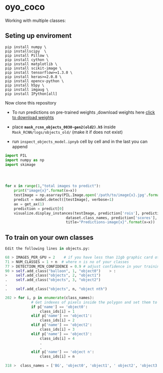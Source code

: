 # oyo_coco

Working with multiple classes:

## Seting up enviroment

```
pip install numpy \
pip installscipy  \
pip install Pillow \
pip install cython \
pip install matplotlib \
pip install scikit-image \
pip install tensorflow>=1.3.0 \
pip install keras>=2.0.8 \
pip install opencv-python \
pip install h5py \
pip install imgaug \
pip install IPython[all] 
```

Now clone this repository

* To run predictions on pre-trained weights ,download weights here [click to download weights](https://drive.google.com/open?id=1hKfu69Oac5JRh8FfGWLOkzCU-duw5pJn)

* place **`mask_rcnn_objects_0030-gen2(old2).h5`** inside `Mask_RCNN/logs/objects_old/` (make it if does not exist)

* run `inspect_objects_model.ipnyb` cell by cell and in the last you can append
```python
import PIL
import numpy as np
import skimage 




for x in range(1,"total images to predict"):
    print("image{x}".format(x=x))
    testImage = np.asarray(PIL.Image.open('/path/to/image{x}.jpg'.format(x=x)))
    predict = model.detect([testImage], verbose=1)
    ax = get_ax(1)
    prediction = predict[0]
    visualize.display_instances(testImage, prediction['rois'], prediction['masks'], prediction['class_ids'], 
                            dataset.class_names, prediction['scores'], ax=ax,
                            title="Predictions-image{x}".format(x=x))
  ```                          

## To train on your own classes

```python
Edit the following lines in objects.py:

68 > IMAGES_PER_GPU = 2    # if you have less than 11gb graphic card other wise set it to 1
71 > NUM_CLASSES = 1 + n  # where n is no of your classes 
77 > DETECTION_MIN_CONFIDENCE = 0.9 # adjust confidence in your training 0.9 => 90% 
90 > self.add_class("balloon", 1, "object0")    > :
>    self.add_class("objects", 2, "object1")
.    self.add_class("objects", 3, "object2")
.     
.    self.add_class("objects", n, "object nth")

202 > for i, p in enumerate(class_names):
            # Get indexes of pixels inside the polygon and set them to 1
            if p['name'] == 'object0':
                class_ids[i] = 1
            elif p['name'] == 'object1':
                class_ids[i] = 2
            elif p['name'] == 'object2':
                class_ids[i] = 3
            elif p['name'] == 'object3':
                class_ids[i] = 4
                .
                .
            elif p['name'] == 'object n':
                class_ids[i] = n
                
318 >  class_names = ['BG', 'object0', 'object1', ' object2', 'object3',, , ,'object n']




```

